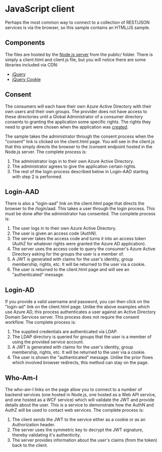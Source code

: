 # JavaScript client
Perhaps the most common way to connect to a collection of REST/JSON services is via the browser, so this sample contains an HTML/JS sample.

## Components

The files are hosted by the [Node.js server](nodejs.md) from the public/ folder. There is simply a client.html and client.js file, but you will notice there are some libraries included via CDN:

* [jQuery](https://jquery.com/)
* [jQuery Cookie](https://github.com/carhartl/jquery-cookie)

## Consent
The consumers will each have their own Azure Active Directory with their own users and their own groups. The provider does not have access to these directories until a Global Administrator of a consumer directory consents to granting the application some specific rights. The rights they need to grant were chosen when the application was [created](ad-application.md).

The sample takes the administrator through the consent process when the "consent" link is clicked on the client.html page. You will see in the client.js that this simply directs the browser to the /consent endpoint hosted in the Node.js server. The complete process is:

1. The administrator logs in to their own Azure Active Directory.
2. The administrator agrees to give the application certain rights.
3. The rest of the login process described below in Login-AAD starting with step 2 is performed.

## Login-AAD
There is also a "login-aad" link on the client.html page that directs the browser to the /login/aad. This takes a user through the login process. This must be done after the administrator has consented. The complete process is:

1. The user logs in to their own Azure Active Directory.
2. The user is given an access code (AuthN).
3. The server takes the access code and turns it into an access token (AuthZ for whatever rights were granted the Azure AD application).
4. The server uses the access code to query the consumer's Azure Active Directory asking for the groups the user is a member of.
5. A JWT is generated with claims for the user's identity, group membership, rights, etc. It will be returned to the user via a cookie.
6. The user is returned to the client.html page and will see an "authenticated" message.

## Login-AD
If you provide a valid username and password, you can then click on the "login-ad" link on the client.html page. Unlike the above examples which use Azure AD, this process authenticates a user against an Active Directory Domain Services server. This process does not require the consent workflow. The complete process is:

1. The supplied credentials are authenticated via LDAP.
2. The LDAP directory is queried for groups that the user is a member of using the provided service account.
3. A JWT is generated with claims for the user's identity, group membership, rights, etc. It will be returned to the user via a cookie.
4. The user is shown the "authenticated" message. Unlike the prior flows which involved browser redirects, this method can stay on the page.

## Who-Am-I
The who-am-I links on the page allow you to connect to a number of backend services (one hosted in Node.js, one hosted as a Web API service, and one hosted as a WCF service) which will validate the JWT and provide details about the user. This is a service to demonstrate how the AuthN and AuthZ will be used to contact web services. The complete process is:

1. The client sends the JWT to the service either as a cookie or as an Authorization header.
2. The server uses the symmetric key to decrypt the JWT signature, thereby validating it's authenticity.
3. The server provides information about the user's claims (from the token) back to the client.
